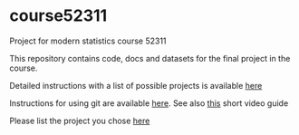 # course52311

Project for modern statistics course 52311


This repository contains code, docs and datasets for the final project in the course. 


Detailed instructions with a list of possible projects is available [here](docs/FinalProjectInstructions_2014_15.pdf)

Instructions for using git are available [here](docs/github_instructions.txt). 
See also [this](https://www.youtube.com/watch?v=73I5dRucCds) short video guide 

Please list the project you chose [here](docs/ListofProjects.xlsx)





